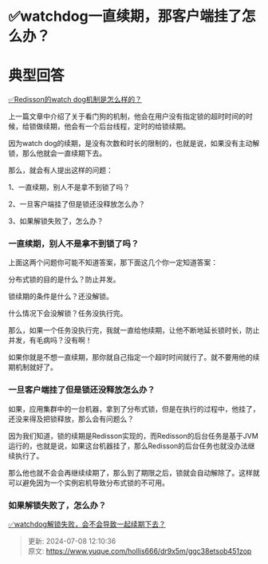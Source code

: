 # ✅watchdog一直续期，那客户端挂了怎么办？

# 典型回答


[✅Redisson的watch dog机制是怎么样的？](https://www.yuque.com/hollis666/dr9x5m/fg0f0wh41g8eu5ik)



上一篇文章中介绍了关于看门狗的机制，他会在用户没有指定锁的超时时间的时候，给锁做续期，他会有一个后台线程，定时的给锁续期。



因为watch dog的续期，是没有次数和时长的限制的，也就是说，如果没有主动解锁，那么他就会一直续期下去。



那么，就会有人提出这样的问题：



1、一直续期，别人不是拿不到锁了吗？

2、一旦客户端挂了但是锁还没释放怎么办？

3、如果解锁失败了，怎么办？



### 一直续期，别人不是拿不到锁了吗？


上面这两个问题你可能不知道答案，那下面这几个你一定知道答案：



分布式锁的目的是什么？防止并发。



锁续期的条件是什么？还没解锁。



什么情况下会没解锁？任务没执行完。



那么，如果一个任务没执行完，我就一直给他续期，让他不断地延长锁时长，防止并发，有毛病吗？没有啊！



如果你就是不想一直续期，那你就自己指定一个超时时间就行了。就不要用他的续期机制就好了。



### 一旦客户端挂了但是锁还没释放怎么办？


如果，应用集群中的一台机器，拿到了分布式锁，但是在执行的过程中，他挂了，还没来得及把锁释放，那么会有问题么？



因为我们知道，锁的续期是Redisson实现的，而Redisson的后台任务是基于JVM运行的，也就是说，如果这台机器挂了，那么Redisson的后台任务也就没办法继续执行了。



那么他也就不会会再继续续期了，那么到了期限之后，锁就会自动解除了。这样就可以避免因为一个实例宕机导致分布式锁的不可用。



### 如果解锁失败了，怎么办？


[✅watchdog解锁失败，会不会导致一起续期下去？](https://www.yuque.com/hollis666/dr9x5m/kufqnzmzvxm2sf5o)



> 更新: 2024-07-08 12:10:36  
> 原文: <https://www.yuque.com/hollis666/dr9x5m/ggc38etsob451zop>
